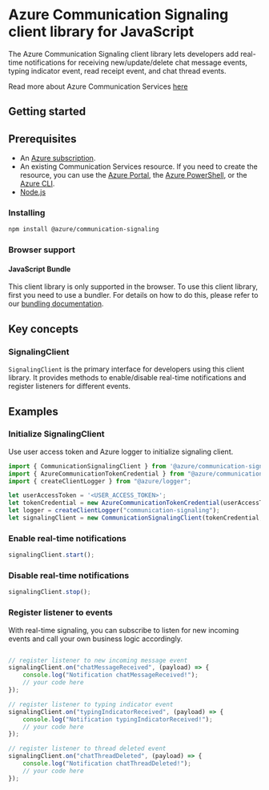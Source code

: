 # Azure Communication Signaling client library for JavaScript

The Azure Communication Signaling client library lets developers add real-time notifications for receiving new/update/delete chat message events, typing indicator event, read receipt event, and chat thread events.

Read more about Azure Communication Services [here](https://docs.microsoft.com/azure/communication-services/overview)

## Getting started

## Prerequisites

- An [Azure subscription][azure_sub].
- An existing Communication Services resource. If you need to create the resource, you can use the [Azure Portal][azure_portal], the [Azure PowerShell][azure_powershell], or the [Azure CLI][azure_cli].
- [Node.js](https://nodejs.org)

### Installing

```bash
npm install @azure/communication-signaling
```

### Browser support

#### JavaScript Bundle

This client library is only supported in the browser. To use this client library, first you need to use a bundler. For details on how to do this, please refer to our [bundling documentation](https://aka.ms/AzureSDKBundling).

## Key concepts

### SignalingClient

`SignalingClient` is the primary interface for developers using this client library. It provides methods to enable/disable real-time notifications and register listeners for different events.

## Examples

### Initialize SignalingClient

Use user access token and Azure logger to initialize signaling client.

```JavaScript
import { CommunicationSignalingClient } from '@azure/communication-signaling';
import { AzureCommunicationTokenCredential } from "@azure/communication-common";
import { createClientLogger } from "@azure/logger";

let userAccessToken = '<USER_ACCESS_TOKEN>';
let tokenCredential = new AzureCommunicationTokenCredential(userAccessToken);
let logger = createClientLogger("communication-signaling");
let signalingClient = new CommunicationSignalingClient(tokenCredential, logger);

```

### Enable real-time notifications

```JavaScript
signalingClient.start();

```

### Disable real-time notifications

```JavaScript
signalingClient.stop();

```

### Register listener to events

With real-time signaling, you can subscribe to listen for new incoming events and call your own business logic accordingly.

```JavaScript

// register listener to new incoming message event
signalingClient.on("chatMessageReceived", (payload) => {
    console.log("Notification chatMessageReceived!");
    // your code here
});

// register listener to typing indicator event
signalingClient.on("typingIndicatorReceived", (payload) => {
    console.log("Notification typingIndicatorReceived!");
    // your code here
});

// register listener to thread deleted event
signalingClient.on("chatThreadDeleted", (payload) => {
    console.log("Notification chatThreadDeleted!");
    // your code here
});

```



[azure_cli]: https://docs.microsoft.com/cli/azure
[azure_sub]: https://azure.microsoft.com/free/
[azure_portal]: https://portal.azure.com
[azure_powershell]: https://docs.microsoft.com/powershell/module/az.communication/new-azcommunicationservice
